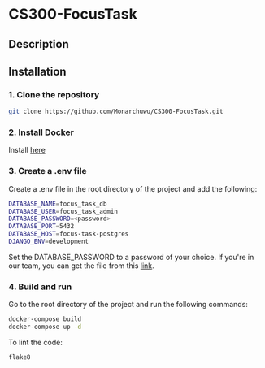 # CS300-FocusTask

## Description

## Installation
### 1. Clone the repository
```bash 
git clone https://github.com/Monarchuwu/CS300-FocusTask.git
```
### 2. Install Docker
Install [here](https://docs.docker.com/get-docker/)

### 3. Create a .env file
Create a .env file in the root directory of the project and add the following:
```bash
DATABASE_NAME=focus_task_db
DATABASE_USER=focus_task_admin
DATABASE_PASSWORD=<password>
DATABASE_PORT=5432  
DATABASE_HOST=focus-task-postgres
DJANGO_ENV=development
```
Set the DATABASE_PASSWORD to a password of your choice.
If you're in our team, you can get the file from this [link](https://drive.google.com/file/d/1Powqoi92qATvAI0RD-x41aYPqAz1yOiJ/view?usp=drive_link).

### 4. Build and run
Go to the root directory of the project and run the following commands:
```bash
docker-compose build
docker-compose up -d
```

To lint the code:
```bash
flake8
```

